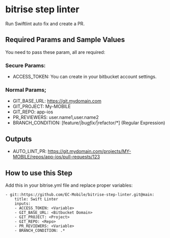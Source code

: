 # bitrise step linter

Run Swiftlint auto fix and create a PR.

## Required Params and Sample Values

You need to pass these param, all are required:

### Secure Params:

- ACCESS_TOKEN:                                     You can create in your bitbucket account settings.

### Normal Params;
- GIT_BASE_URL:                                     https://git.mydomain.com
- GIT_PROJECT:                                      My-MOBILE
- GIT_REPO:                                         app-ios
- PR_REVIEWERS:                                     user.name1,user.name2
- BRANCH_CONDITION:                                 [feature/*|bugfix/*|refactor/*]  (Regular Expression)

## Outputs
- AUTO_LINT_PR:                                     https://git.mydomain.com/projects/MY-MOBILE/repos/app-ios/pull-requests/123

## How to use this Step

Add this in your bitrise.yml file and replace proper variables:

```
- git::https://github.com/EC-Mobile/bitrise-step-linter.git@main:
    title: Swift Linter
    inputs:
    - ACCESS_TOKEN: <Variable>
    - GIT_BASE_URL: <Bitbucket Domain>
    - GIT_PROJECT: <Project>
    - GIT_REPO: <Repo>
    - PR_REVIEWERS: <Variable>
    - BRANCH_CONDITION: .*
```